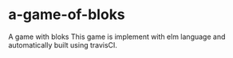 # a-game-of-bloks
A game with bloks
This game is implement with elm language and automatically built using travisCI.
